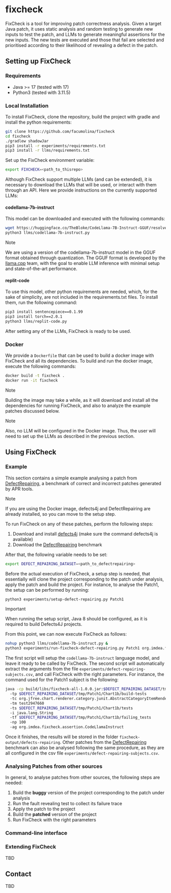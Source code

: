 # fixcheck
FixCheck is a tool for improving patch correctness analysis. 
Given a target Java patch, it uses static analysis and random testing to generate 
new inputs to test the patch, and LLMs to generate meaningful assertions for the new inputs. 
The new tests are executed and those that fail are selected and prioritised 
according to their likelihood of revealing a defect in the patch.

## Setting up FixCheck

### Requirements

- Java >= 17 (tested with 17)
- Python3 (tested with 3.11.5)

### Local Installation

To install FixCheck, clone the repository, build the project with gradle and install the python requirements:
```bash  
git clone https://github.com/facumolina/fixcheck
cd fixcheck
./gradlew shadowJar 
pip3 install -r experiments/requirements.txt
pip3 install -r llms/requirements.txt
```

Set up the FixCheck environment variable:
```bash  
export FIXCHECK=<path_to_thisrepo>
```

Although FixCheck support multiple LLMs (and can be extended), 
it is necessary to download the LLMs that will be used, or interact
with them through an API. Here we provide instructions on the currently 
supported LLMs:

#### codellama-7b-instruct 
This model can be downloaded and executed with the following commands:
```bash  
wget https://huggingface.co/TheBloke/CodeLlama-7B-Instruct-GGUF/resolve/main/codellama-7b-instruct.Q5_K_M.gguf?download=true -P llms/models/
python3 llms/codellama-7b-instruct.py
```
> [!Note]
> We are using a version of the codellama-7b-instruct model in the GGUF format 
> obtained through quantization. The GGUF format is developed 
> by the [llama.cpp](https://github.com/ggerganov/llama.cpp)
> team, with the goal to enable LLM inference with minimal 
> setup and state-of-the-art performance.


#### replit-code
To use this model, other python requirements are needed, which, 
for the sake of simplicity, are not included in the requirements.txt files. 
To install them, run the following command:
```bash
pip3 install sentencepiece==0.1.99
pip3 install torch==2.0.1
python3 llms/replit-code.py
```

After setting any of the LLMs, FixCheck is ready to be used.

### Docker

We provide a `Dockerfile` that can be used to build a docker image with 
FixCheck and all its dependencies. To build and run the docker image, 
execute the following commands:
```bash  
docker build -t fixcheck .
docker run -it fixcheck
```
> [!Note]
> Building the image may take a while, as it will download and install all the dependencies for running
> FixCheck, and also to analyze the example patches discussed below.

> [!Note]
> Also, no LLM will be configured in the Docker image.
> Thus, the user will need to set up the LLMs as described in the previous section.

## Using FixCheck

### Example

This section contains a simple example analysing a patch from [DefectRepairing](https://github.com/Ultimanecat/DefectRepairing), 
a benchmark of correct and incorrect patches generated by APR tools. 

> [!Note]
> If you are using the Docker image, defects4j and DefectRepairing are already installed, 
> so you can move to the setup step.

To run FixCheck on any of these patches, perform the following steps:

1. Download and install [defects4j](https://github.com/rjust/defects4j) (make sure the command defects4j is available)
2. Download the [DefectRepairing](https://github.com/Ultimanecat/DefectRepairing) benchmark

After that, the following variable needs to be set:
```bash  
export DEFECT_REPAIRING_DATASET=<path_to_defectrepairing> 
```

Before the actual execution of FixCheck, a setup step is needed, that essentially will 
clone the project corresponding to the patch under analysis, 
apply the patch and build the project. 
For instance, to analyse the Patch1, the setup can be performed by running:
```bash  
python3 experiments/setup-defect-repairing.py Patch1
```
> [!IMPORTANT]
> When running the setup script, Java 8 should be configured, as it is required to build Defects4J projects.

From this point, we can now execute FixCheck as follows:
```bash
nohup python3 llms/codellama-7b-instruct.py &
python3 experiments/run-fixcheck-defect-repairing.py Patch1 org.imdea.fixcheck.assertion.CodeLlamaInstruct
```
The first script will setup the `codellama-7b-instruct` language model, and leave it ready to be called by FixCheck. 
The second script will automatically extract the arguments 
from the file `experiments/defect-repairing-subjects.csv`, and call FixCheck 
with the right parameters. For instance, the command used for the Patch1 
subject is the following:
```bash  
java -cp build/libs/fixcheck-all-1.0.0.jar:$DEFECT_REPAIRING_DATASET/tmp/Patch1/Chart1b/build:$DEFECT_REPAIRING_DATASET/tmp/Patch1/Chart1b/build-tests org.imdea.fixcheck.FixCheck 
  -tp $DEFECT_REPAIRING_DATASET/tmp/Patch1/Chart1b/build-tests 
  -tc org.jfree.chart.renderer.category.junit.AbstractCategoryItemRendererTests 
  -tm test2947660 
  -ts $DEFECT_REPAIRING_DATASET/tmp/Patch1/Chart1b/tests 
  -i java.lang.String 
  -tf $DEFECT_REPAIRING_DATASET/tmp/Patch1/Chart1b/failing_tests 
  -np 100 
  -ag org.imdea.fixcheck.assertion.CodeLlamaInstruct
```

Once it finishes, the results will be stored in the folder `fixcheck-output/defects-repairing`.
Other patches from the [DefectRepairing](https://github.com/Ultimanecat/DefectRepairing) benchmark can also be analysed following the same procedure, as they are all configured in the csv file `experiments/defect-repairing-subjects.csv`.

### Analysing Patches from other sources

In general, to analyse patches from other sources, the following steps are needed:
1. Build the **buggy** version of the project corresponding to the patch under analysis
2. Run the fault revealing test to collect its failure trace
3. Apply the patch to the project
4. Build the **patched** version of the project
5. Run FixCheck with the right parameters

### Command-line interface

### Extending FixCheck
TBD

## Contact
TBD



